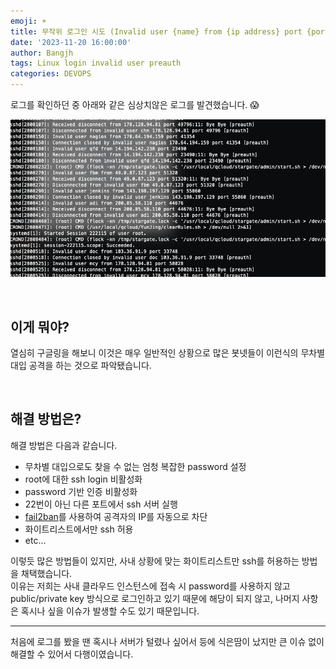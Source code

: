 ```yaml
---
emoji: ☀️
title: 무작위 로그인 시도 (Invalid user {name} from {ip address} port {port})
date: '2023-11-20 16:00:00'
author: Bangjh
tags: Linux login invalid user preauth
categories: DEVOPS
---
```


로그를 확인하던 중 아래와 같은 심상치않은 로그를 발견했습니다. 😱

![image1](image1.png)

<br >

## 이게 뭐야?

열심히 구글링을 해보니 이것은 매우 일반적인 상황으로 많은 봇넷들이 이런식의 무차별 대입 공격을 하는 것으로 파악됐습니다.

<br >

## 해결 방법은?

해결 방법은 다음과 같습니다.

- 무차별 대입으로도 찾을 수 없는 엄청 복잡한 password 설정
- root에 대한 ssh login 비활성화
- password 기반 인증 비활성화
- 22번이 아닌 다른 포트에서 ssh 서버 실행
- [fail2ban](https://github.com/fail2ban/fail2ban)를 사용하여 공격자의 IP를 자동으로 차단
- 화이트리스트에서만 ssh 허용
- etc...

이렇듯 많은 방법들이 있지만, 사내 상황에 맞는 화이트리스트만 ssh를 허용하는 방법을 채택했습니다. <br >
이유는 저희는 사내 클라우드 인스턴스에 접속 시 password를 사용하지 않고 public/private key 방식으로 로그인하고 있기 때문에 해당이 되지 않고, 나머지 사항은 혹시나 싶을 이슈가 발생할 수도 있기 때문입니다.

---

처음에 로그를 봤을 땐 혹시나 서버가 털렸나 싶어서 등에 식은땀이 났지만 큰 이슈 없이 해결할 수 있어서 다행이였습니다.

```toc

```

